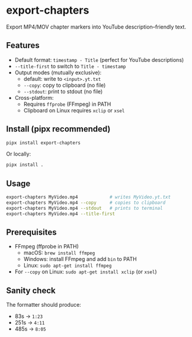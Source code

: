# export-chapters

Export MP4/MOV chapter markers into YouTube description–friendly text.

## Features
- Default format: `timestamp - Title` (perfect for YouTube descriptions)
- `--title-first` to switch to `Title - timestamp`
- Output modes (mutually exclusive):
  - default: write to `<input>.yt.txt`
  - `--copy`: copy to clipboard (no file)
  - `--stdout`: print to stdout (no file)
- Cross-platform:
  - Requires `ffprobe` (FFmpeg) in PATH
  - Clipboard on Linux requires `xclip` or `xsel`

## Install (pipx recommended)
```bash
pipx install export-chapters
```

Or locally:
```bash
pipx install .
```

## Usage
```bash
export-chapters MyVideo.mp4            # writes MyVideo.yt.txt
export-chapters MyVideo.mp4 --copy     # copies to clipboard
export-chapters MyVideo.mp4 --stdout   # prints to terminal
export-chapters MyVideo.mp4 --title-first
```

## Prerequisites
- FFmpeg (ffprobe in PATH)
  - macOS: `brew install ffmpeg`
  - Windows: install FFmpeg and add `bin` to PATH
  - Linux: `sudo apt-get install ffmpeg`
- For `--copy` on Linux: `sudo apt-get install xclip` (or `xsel`)

## Sanity check
The formatter should produce:
- 83s -> `1:23`
- 251s -> `4:11`
- 485s -> `8:05`
